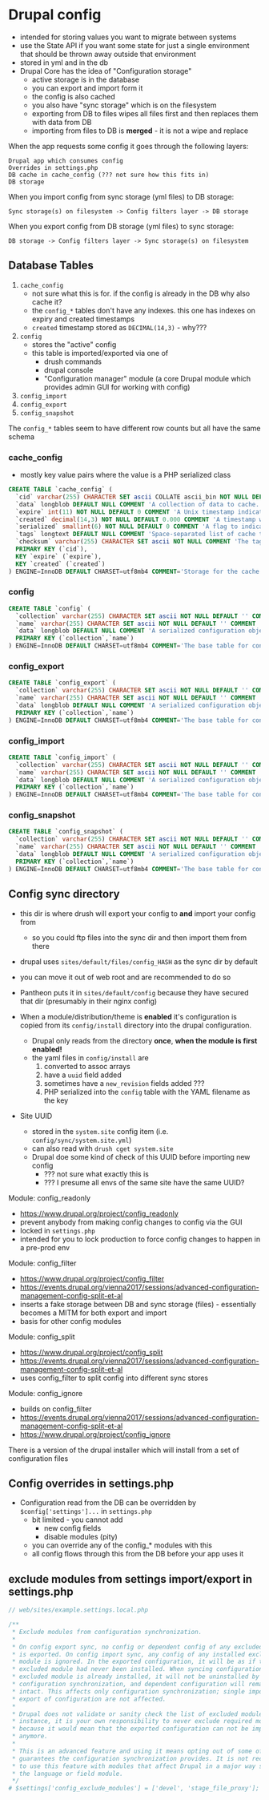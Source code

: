 # Drupal config

* intended for storing values you want to migrate between systems
* use the State API if you want some state for just a single environment that should be thrown away outside that environment
* stored in yml and in the db
* Drupal Core has the idea of "Configuration storage"
    * active storage is in the database
    * you can export and import form it
    * the config is also cached
    * you also have "sync storage" which is on the filesystem
    * exporting from DB to files wipes all files first and then replaces them with data from DB
    * importing from files to DB is **merged** - it is not a wipe and replace


When the app requests some config it goes through the following layers:

```
Drupal app which consumes config
Overrides in settings.php
DB cache in cache_config (??? not sure how this fits in)
DB storage
```

When you import config from sync storage (yml files) to DB storage:

```
Sync storage(s) on filesystem -> Config filters layer -> DB storage
```

When you export config from DB storage (yml files) to sync storage:

```
DB storage -> Config filters layer -> Sync storage(s) on filesystem
```

## Database Tables

1. `cache_config`
    * not sure what this is for. if the config is already in the DB why also cache it?
    * the `config_*` tables don't have any indexes. this one has indexes on expiry and created timestamps
    * `created` timestamp stored as `DECIMAL(14,3)` - why???
2. `config`
    * stores the "active" config
    * this table is imported/exported via one of
      * drush commands
      * drupal console
      * "Configuration manager" module (a core Drupal module which provides admin GUI for working with config)
3. `config_import`
4. `config_export`
5. `config_snapshot`

The `config_*` tables seem to have different row counts but all have the same schema

### cache_config

* mostly key value pairs where the value is a PHP serialized class

```sql
CREATE TABLE `cache_config` (
  `cid` varchar(255) CHARACTER SET ascii COLLATE ascii_bin NOT NULL DEFAULT '' COMMENT 'Primary Key: Unique cache ID.',
  `data` longblob DEFAULT NULL COMMENT 'A collection of data to cache.',
  `expire` int(11) NOT NULL DEFAULT 0 COMMENT 'A Unix timestamp indicating when the cache entry should expire, or -1 for never.',
  `created` decimal(14,3) NOT NULL DEFAULT 0.000 COMMENT 'A timestamp with millisecond precision indicating when the cache entry was created.',
  `serialized` smallint(6) NOT NULL DEFAULT 0 COMMENT 'A flag to indicate whether content is serialized (1) or not (0).',
  `tags` longtext DEFAULT NULL COMMENT 'Space-separated list of cache tags for this entry.',
  `checksum` varchar(255) CHARACTER SET ascii NOT NULL COMMENT 'The tag invalidation checksum when this entry was saved.',
  PRIMARY KEY (`cid`),
  KEY `expire` (`expire`),
  KEY `created` (`created`)
) ENGINE=InnoDB DEFAULT CHARSET=utf8mb4 COMMENT='Storage for the cache API.'
```


### config

```sql
CREATE TABLE `config` (
  `collection` varchar(255) CHARACTER SET ascii NOT NULL DEFAULT '' COMMENT 'Primary Key: Config object collection.',
  `name` varchar(255) CHARACTER SET ascii NOT NULL DEFAULT '' COMMENT 'Primary Key: Config object name.',
  `data` longblob DEFAULT NULL COMMENT 'A serialized configuration object data.',
  PRIMARY KEY (`collection`,`name`)
) ENGINE=InnoDB DEFAULT CHARSET=utf8mb4 COMMENT='The base table for configuration data.'
```

### config_export

```sql
CREATE TABLE `config_export` (
  `collection` varchar(255) CHARACTER SET ascii NOT NULL DEFAULT '' COMMENT 'Primary Key: Config object collection.',
  `name` varchar(255) CHARACTER SET ascii NOT NULL DEFAULT '' COMMENT 'Primary Key: Config object name.',
  `data` longblob DEFAULT NULL COMMENT 'A serialized configuration object data.',
  PRIMARY KEY (`collection`,`name`)
) ENGINE=InnoDB DEFAULT CHARSET=utf8mb4 COMMENT='The base table for configuration data.'
```

### config_import

```sql
CREATE TABLE `config_import` (
  `collection` varchar(255) CHARACTER SET ascii NOT NULL DEFAULT '' COMMENT 'Primary Key: Config object collection.',
  `name` varchar(255) CHARACTER SET ascii NOT NULL DEFAULT '' COMMENT 'Primary Key: Config object name.',
  `data` longblob DEFAULT NULL COMMENT 'A serialized configuration object data.',
  PRIMARY KEY (`collection`,`name`)
) ENGINE=InnoDB DEFAULT CHARSET=utf8mb4 COMMENT='The base table for configuration data.'
```

### config_snapshot

```sql
CREATE TABLE `config_snapshot` (
  `collection` varchar(255) CHARACTER SET ascii NOT NULL DEFAULT '' COMMENT 'Primary Key: Config object collection.',
  `name` varchar(255) CHARACTER SET ascii NOT NULL DEFAULT '' COMMENT 'Primary Key: Config object name.',
  `data` longblob DEFAULT NULL COMMENT 'A serialized configuration object data.',
  PRIMARY KEY (`collection`,`name`)
) ENGINE=InnoDB DEFAULT CHARSET=utf8mb4 COMMENT='The base table for configuration data.'
```

## Config sync directory

* this dir is where drush will export your config to **and** import your config from
    * so you could ftp files into the sync dir and then import them from there
* drupal uses `sites/default/files/config_HASH` as the sync dir by default
* you can move it out of web root and are recommended to do so
* Pantheon puts it in `sites/default/config` because they have secured that dir (presumably in their nginx config)


* When a module/distribution/theme is **enabled** it's configuration is copied from its `config/install` directory into the drupal configuration.
    * Drupal only reads from the directory **once**, **when the module is first enabled!**
    * the yaml files in `config/install` are
        1. converted to assoc arrays
        1. have a `uuid` field added
        1. sometimes have a `new_revision` fields added ???
        1. PHP serialized into the `config` table with the YAML filename as the key

* Site UUID
    * stored in the `system.site` config item (i.e. `config/sync/system.site.yml`)
    * can also read with `drush cget system.site`
    * Drupal doe some kind of check of this UUID before importing new config
        * ??? not sure what exactly this is
        * ??? I presume all envs of the same site have the same UUID?

Module: config_readonly

* https://www.drupal.org/project/config_readonly
* prevent anybody from making config changes to config via the GUI
* locked in `settings.php`
* intended for you to lock production to force config changes to happen in a pre-prod env

Module: config_filter

* https://www.drupal.org/project/config_filter
* https://events.drupal.org/vienna2017/sessions/advanced-configuration-management-config-split-et-al
* inserts a fake storage between DB and sync storage (files) - essentially becomes a MITM for both export and import
* basis for other config modules

Module: config_split

* https://www.drupal.org/project/config_split
* https://events.drupal.org/vienna2017/sessions/advanced-configuration-management-config-split-et-al
* uses config_filter to split config into different sync stores

Module: config_ignore

* builds on config_filter
* https://events.drupal.org/vienna2017/sessions/advanced-configuration-management-config-split-et-al
* https://www.drupal.org/project/config_ignore

There is a version of the drupal installer which will install from a set of configuration files

## Config overrides in settings.php

* Configuration read from the DB can be overridden by `$config['settings']...` in `settings.php`
    * bit limited - you cannot add
        * new config fields
        * disable modules (pity)
    * you can override any of the config_* modules with this
    * all config flows through this from the DB before your app uses it


## exclude modules from settings import/export in settings.php

```php
// web/sites/example.settings.local.php

/**
 * Exclude modules from configuration synchronization.
 *
 * On config export sync, no config or dependent config of any excluded module
 * is exported. On config import sync, any config of any installed excluded
 * module is ignored. In the exported configuration, it will be as if the
 * excluded module had never been installed. When syncing configuration, if an
 * excluded module is already installed, it will not be uninstalled by the
 * configuration synchronization, and dependent configuration will remain
 * intact. This affects only configuration synchronization; single import and
 * export of configuration are not affected.
 *
 * Drupal does not validate or sanity check the list of excluded modules. For
 * instance, it is your own responsibility to never exclude required modules,
 * because it would mean that the exported configuration can not be imported
 * anymore.
 *
 * This is an advanced feature and using it means opting out of some of the
 * guarantees the configuration synchronization provides. It is not recommended
 * to use this feature with modules that affect Drupal in a major way such as
 * the language or field module.
 */
# $settings['config_exclude_modules'] = ['devel', 'stage_file_proxy'];
```